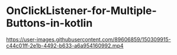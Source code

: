 # OnClickListener-for-Multiple-Buttons-in-kotlin

https://user-images.githubusercontent.com/89606859/150309915-c44c01ff-2e1b-4492-b633-a6a954160992.mp4
